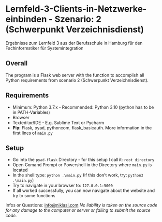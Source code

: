 # Lernfeld-3-Clients-in-Netzwerke-einbinden - Szenario: 2 (Schwerpunkt Verzeichnisdienst)
Ergebnisse zum Lernfeld 3 aus der Berufsschule in Hamburg für den Fachinformatiker für Systemintegration 

## Overall
The program is a Flask web server with the function to accomplish all Python requirements from scenario 2 (Schwerpunkt
Verzeichnisdienst).

## Requirements

- Minimum: Python 3.7.x - Recommended: Python 3.10 (python has to be in PATH-Variables)
- Browser
- Texteditor/IDE - E.g. Sublime Text or Pycharm
- **Pip**: Flask, pyad, pythoncom, flask_basicauth. More information in the first lines of `main.py`

## Setup

- Go into the `pyad-flask` Directory - for this setup I call it: `root directory`
- Open Comand Prompt or Powershell in the Directory where `main.py` is located
- In the shell type: `python .\main.py` (If this don't work, try: `python3 .\main.py`)
- Try to navigate in your browser to: `127.0.0.1:5000`
- If all worked successfully, you can now navigate about the website and try to some functions

Infos or Questions: info@niklasl.com
*No liability is taken on the source code for any damage to the computer or server or failing to submit the source code.*
